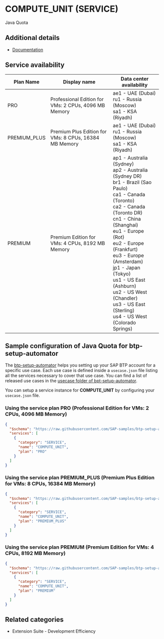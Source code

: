 # COMPUTE_UNIT (SERVICE)

Java Quota

## Additional details

- [Documentation](https://help.sap.com/viewer/product/VIRTUAL_MACHINES/Cloud/en-US)

## Service availability

| Plan Name | Display name | Data center availability  |
|------|----------------|---------------------------|
|  PRO  |  Professional Edition for VMs: 2 CPUs, 4096 MB Memory  | ae1 - UAE (Dubai)<br> ru1 - Russia (Moscow)<br> sa1 - KSA (Riyadh)  |
|  PREMIUM_PLUS  |  Premium Plus Edition for VMs: 8 CPUs, 16384 MB Memory  | ae1 - UAE (Dubai)<br> ru1 - Russia (Moscow)<br> sa1 - KSA (Riyadh)  |
|  PREMIUM  |  Premium Edition for VMs: 4 CPUs, 8192 MB Memory  | ap1 - Australia (Sydney)<br> ap2 - Australia (Sydney DR)<br> br1 - Brazil (Sao Paulo)<br> ca1 - Canada (Toronto)<br> ca2 - Canada (Toronto DR)<br> cn1 - China (Shanghai)<br> eu1 - Europe (Rot)<br> eu2 - Europe (Frankfurt)<br> eu3 - Europe (Amsterdam)<br> jp1 - Japan (Tokyo)<br> us1 - US East (Ashburn)<br> us2 - US West (Chandler)<br> us3 - US East (Sterling)<br> us4 - US West (Colorado Springs)  |

## Sample configuration of **Java Quota** for btp-setup-automator

The [btp-setup-automator](https://github.com/SAP-samples/btp-setup-automator) helps you setting up your SAP BTP account for a specific use case. Each use case is defined inside a `usecase.json` file listing all the services necessary to cover that use case. You can find a list of released use cases in the [usecase folder of bpt-setup-automator](https://github.com/SAP-samples/btp-setup-automator/tree/main/usecases).

You can setup a service instance for **COMPUTE_UNIT** by configuring your `usecase.json` file.

### Using the service plan **PRO** (Professional Edition for VMs: 2 CPUs, 4096 MB Memory)

```json
{
  "$schema": "https://raw.githubusercontent.com/SAP-samples/btp-setup-automator/main/libs/btpsa-usecase.json",
  "services": [
    {
      "category": "SERVICE",
      "name": "COMPUTE_UNIT",
      "plan": "PRO"
    }
  ]
}
```

### Using the service plan **PREMIUM_PLUS** (Premium Plus Edition for VMs: 8 CPUs, 16384 MB Memory)

```json
{
  "$schema": "https://raw.githubusercontent.com/SAP-samples/btp-setup-automator/main/libs/btpsa-usecase.json",
  "services": [
    {
      "category": "SERVICE",
      "name": "COMPUTE_UNIT",
      "plan": "PREMIUM_PLUS"
    }
  ]
}
```

### Using the service plan **PREMIUM** (Premium Edition for VMs: 4 CPUs, 8192 MB Memory)

```json
{
  "$schema": "https://raw.githubusercontent.com/SAP-samples/btp-setup-automator/main/libs/btpsa-usecase.json",
  "services": [
    {
      "category": "SERVICE",
      "name": "COMPUTE_UNIT",
      "plan": "PREMIUM"
    }
  ]
}
```

## Related categories

- Extension Suite - Development Efficiency